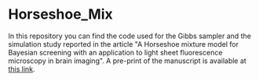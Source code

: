 # Horseshoe_Mix
In this repository you can find the code used for the Gibbs sampler and the simulation study reported in the article "A Horseshoe mixture model for Bayesian screening with an application to light sheet fluorescence microscopy in brain imaging". A pre-print of the manuscript is available at [this link](https://arxiv.org/abs/2106.08281).
